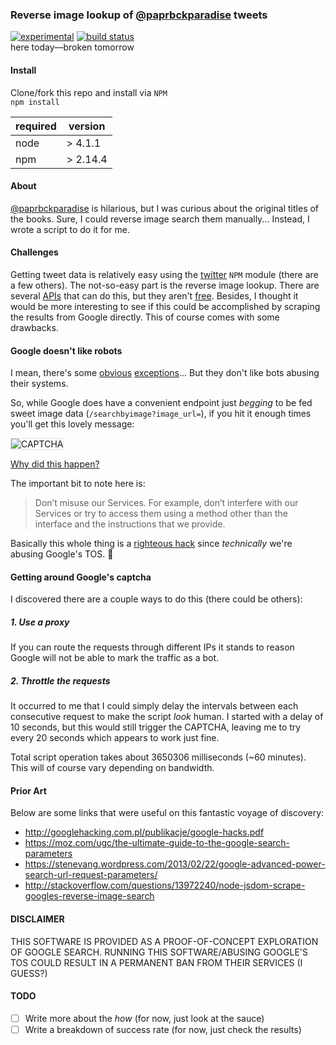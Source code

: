 ### Reverse image lookup of [@paprbckparadise](https://twitter.com/paprbckparadise) tweets

[![experimental](http://badges.github.io/stability-badges/dist/experimental.svg)](http://github.com/badges/stability-badges) [![build status](https://api.travis-ci.org/rickycodes/paprbckparadise-reverse-lookup.svg?branch=master)](https://travis-ci.org/rickycodes/paprbckparadise-reverse-lookup/)  
here today—broken tomorrow

#### Install

Clone/fork this repo and install via `NPM`  
`npm install`

| required | version |
| -------- | ------- |
| node | > 4.1.1  |
| npm  | > 2.14.4 |

#### About

[@paprbckparadise](https://twitter.com/paprbckparadise) is hilarious, but I was curious about the original titles of the books. Sure, I could reverse image search them manually... Instead, I wrote a script to do it for me.

#### Challenges

Getting tweet data is relatively easy using the [twitter](http://npm.im/twitter) `NPM` module (there are a few others). The not-so-easy part is the reverse image lookup. There are several [APIs](https://tineye.com) that can do this, but they aren't [free](https://services.tineye.com/TinEyeAPI#plans-and-pricing). Besides, I thought it would be more interesting to see if this could be accomplished by scraping the results from Google directly. This of course comes with some drawbacks.

#### Google doesn't like robots

I mean, there's some [obvious](https://support.google.com/webmasters/answer/182072?hl=en) [exceptions]((http://www.theverge.com/2013/12/14/5209622/google-has-bought-robotics-company-boston-dynamics))... But they don't like bots abusing their systems.

So, while Google does have a convenient endpoint just _begging_ to be fed sweet image data (`/searchbyimage?image_url=`), if you hit it enough times you'll get this lovely message:

<img alt='CAPTCHA' src='http://i.imgur.com/gsIm2eI.png' style='border: 1px solid #e3e3e3;' />

[Why did this happen?](https://www.google.com/policies/terms/)

The important bit to note here is:

> Don’t misuse our Services. For example, don’t interfere with our Services or try to access them using a method other than the interface and the instructions that we provide.

Basically this whole thing is a [righteous hack](https://www.youtube.com/watch?v=vbZB21sxdqk) since _technically_ we're abusing Google's TOS. :metal:

#### Getting around Google's captcha

I discovered there are a couple ways to do this (there could be others):

##### 1. Use a proxy

If you can route the requests through different IPs it stands to reason Google will not be able to mark the traffic as a bot.

##### 2. Throttle the requests

It occurred to me that I could simply delay the intervals between each consecutive request to make the script _look_ human. I started with a delay of 10 seconds, but this would still trigger the CAPTCHA, leaving me to try every 20 seconds which appears to work just fine.

Total script operation takes about 3650306 milliseconds (~60 minutes). This will of course vary depending on bandwidth.

#### Prior Art

Below are some links that were useful on this fantastic voyage of discovery:

- http://googlehacking.com.pl/publikacje/google-hacks.pdf
- https://moz.com/ugc/the-ultimate-guide-to-the-google-search-parameters
- https://stenevang.wordpress.com/2013/02/22/google-advanced-power-search-url-request-parameters/
- http://stackoverflow.com/questions/13972240/node-jsdom-scrape-googles-reverse-image-search

#### DISCLAIMER

THIS SOFTWARE IS PROVIDED AS A PROOF-OF-CONCEPT EXPLORATION OF GOOGLE SEARCH.
RUNNING THIS SOFTWARE/ABUSING GOOGLE'S TOS COULD RESULT IN A PERMANENT BAN FROM THEIR SERVICES (I GUESS?)

#### TODO

- [ ] Write more about the _how_ (for now, just look at the sauce)
- [ ] Write a breakdown of success rate (for now, just check the results)
